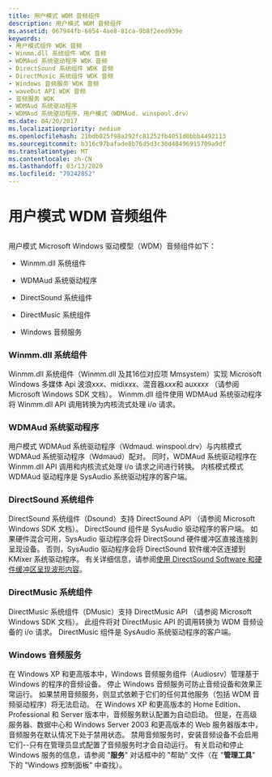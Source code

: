 ```yaml
---
title: 用户模式 WDM 音频组件
description: 用户模式 WDM 音频组件
ms.assetid: 067944fb-6854-4ae8-81ca-9b8f2eed939e
keywords:
- 用户模式组件 WDK 音频
- Winmm.dll 系统组件 WDK 音频
- WDMAud 系统驱动程序 WDK 音频
- DirectSound 系统组件 WDK 音频
- DirectMusic 系统组件 WDK 音频
- Windows 音频服务 WDK 音频
- waveOut API WDK 音频
- 音频服务 WDK
- WDMAud 系统驱动程序
- WDMAud 系统驱动程序，用户模式（WDMAud. winspool.drv）
ms.date: 04/20/2017
ms.localizationpriority: medium
ms.openlocfilehash: 21bdb025f98a292fc81252fb4051d0bbb4492113
ms.sourcegitcommit: b316c97bafade8b76d5d3c30d48496915709a9df
ms.translationtype: MT
ms.contentlocale: zh-CN
ms.lasthandoff: 03/13/2020
ms.locfileid: "79242852"
---
```

# <a name="user-mode-wdm-audio-components"></a>用户模式 WDM 音频组件


## <span id="user_mode_wdm_audio_components"></span><span id="USER_MODE_WDM_AUDIO_COMPONENTS"></span>


用户模式 Microsoft Windows 驱动模型（WDM）音频组件如下：

-   Winmm.dll 系统组件

-   WDMAud 系统驱动程序

-   DirectSound 系统组件

-   DirectMusic 系统组件

-   Windows 音频服务

### <a name="span-idwinmm_system_componentspanspan-idwinmm_system_componentspanwinmm-system-component"></a><span id="winmm_system_component"></span><span id="WINMM_SYSTEM_COMPONENT"></span>Winmm.dll 系统组件

Winmm.dll 系统组件（Winmm.dll 及其16位对应项 Mmsystem）实现 Microsoft Windows 多媒体 Api 波浪*xxx*、midi*xxx*、混音器*xxx*和 aux*xxx* （请参阅 Microsoft Windows SDK 文档）。 Winmm.dll 组件使用 WDMAud 系统驱动程序将 Winmm.dll API 调用转换为内核流式处理 i/o 请求。

### <a name="span-idwdmaud_system_driverspanspan-idwdmaud_system_driverspanwdmaud-system-driver"></a><span id="wdmaud_system_driver"></span><span id="WDMAUD_SYSTEM_DRIVER"></span>WDMAud 系统驱动程序

用户模式 WDMAud 系统驱动程序（Wdmaud. winspool.drv）与内核模式 WDMAud 系统驱动程序（Wdmaud）配对。 同时，WDMAud 系统驱动程序在 Winmm.dll API 调用和内核流式处理 i/o 请求之间进行转换。 内核模式模式 WDMAud 驱动程序是 SysAudio 系统驱动程序的客户端。

### <a name="span-iddirectsound_system_componentspanspan-iddirectsound_system_componentspandirectsound-system-component"></a><span id="directsound_system_component"></span><span id="DIRECTSOUND_SYSTEM_COMPONENT"></span>DirectSound 系统组件

DirectSound 系统组件（Dsound）支持 DirectSound API （请参阅 Microsoft Windows SDK 文档）。 DirectSound 组件是 SysAudio 驱动程序的客户端。 如果硬件混合可用，SysAudio 驱动程序会将 DirectSound 硬件缓冲区直接连接到呈现设备。 否则，SysAudio 驱动程序会将 DirectSound 软件缓冲区连接到 KMixer 系统驱动程序。 有关详细信息，请参阅[使用 DirectSound Software 和硬件缓冲区呈现波形内容](rendering-wave-content-using-directsound-software-and-hardware-buffers.md)。

### <a name="span-iddirectmusic_system_componentspanspan-iddirectmusic_system_componentspandirectmusic-system-component"></a><span id="directmusic_system_component"></span><span id="DIRECTMUSIC_SYSTEM_COMPONENT"></span>DirectMusic 系统组件

DirectMusic 系统组件（DMusic）支持 DirectMusic API （请参阅 Microsoft Windows SDK 文档）。 此组件将对 DirectMusic API 的调用转换为 WDM 音频设备的 i/o 请求。 DirectMusic 组件是 SysAudio 系统驱动程序的客户端。

### <a name="span-idwindows_audio_servicesspanspan-idwindows_audio_servicesspanwindows-audio-services"></a><span id="windows_audio_services"></span><span id="WINDOWS_AUDIO_SERVICES"></span>Windows 音频服务

在 Windows XP 和更高版本中，Windows 音频服务组件（Audiosrv）管理基于 Windows 的程序的音频设备。 停止 Windows 音频服务可防止音频设备和效果正常运行。 如果禁用音频服务，则显式依赖于它们的任何其他服务（包括 WDM 音频驱动程序）将无法启动。 在 Windows XP 和更高版本的 Home Edition、Professional 和 Server 版本中，音频服务默认配置为自动启动。 但是，在高级服务器、数据中心和 Windows Server 2003 和更高版本的 Web 服务器版本中，音频服务在默认情况下处于禁用状态。 禁用音频服务时，安装音频设备不会启用它们--只有在管理员显式配置了音频服务时才会自动运行。 有关启动和停止 Windows 服务的信息，请参阅 "**服务**" 对话框中的 "帮助" 文件（在 "**管理工具**" 下的 "Windows 控制面板" 中查找）。

 

 




